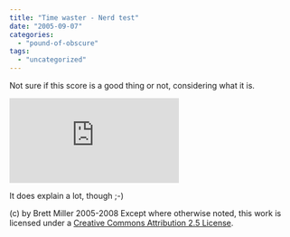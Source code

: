 ```yaml
---
title: "Time waster - Nerd test"
date: "2005-09-07"
categories: 
  - "pound-of-obscure"
tags: 
  - "uncategorized"
---
```


Not sure if this score is a good thing or not, considering what it is.  
  
[![I am nerdier than 96% of all people. Are you nerdier? Click here to find out!](http://www.nerdtests.com/images/ft/nq.php?val=4789)](http://www.nerdtests.com/ft_nq.php?im)  
  
It does explain a lot, though ;-)

(c) by Brett Miller 2005-2008 Except where otherwise noted, this work is licensed under a [Creative Commons Attribution 2.5 License](http://creativecommons.org/licenses/by/2.5/).
